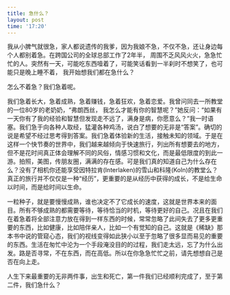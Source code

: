 ```yaml
---
title: 急什么？
layout: post
time: '17:20'
---
```


我从小脾气就很急，家人都说遗传的我爹，因为我娘不急，不仅不急，还让身边每个人都别着急。在跨国公司的全球总部工作了2年半，
周围不乏风风火火，急急忙忙的人。突然有一天，可能吃东西噎着了，可能笑话看到一半刹时不想笑了，也可能只是晚上睡不着，
我开始想我们都在急什么？

怎么不着急？我们急着呢。

我们急着长大，急着成熟，急着赚钱，急着狂欢，急着恋爱。我曾问同去一所教堂的一位80岁的老奶奶，“弗朗西丝，
我怎么才能有你的智慧呢？”她反问：“如果有一天你有了我的经验和智慧但发现走不远了，满身是病，你愿意么？”我一时语塞。我们急于向各种人取经，猛灌各种鸡汤，说白了想要的无非是“答案”。确切的说是希望不经过思考得到答案。我们急着体验新的生活，接触未知的领域。于是在这样一个快节奏的世界中，我们越来越倾向于快速旅行，列出所有想要去的地方，但不是花时间真正体会理解不同的风俗，情感习惯和文化，而是最低限度的到此一游。拍照，美图，传朋友圈，满满的存在感。可是我们真的知道自己为什么存在么？没有了相机你还能享受因特拉肯(Interlaken)的雪山和科隆(Koln)的教堂么？真正的旅行并不仅仅是一种“经历”，更重要的是从经历中获得的成长，不是给生命以时间，而是给时间以生命。

一粒种子，就是要慢慢成熟，谁也决定不了它成长的速度，这就是世界本来的面目。所有不够成熟的都需要等待，等待恰当的时机，等待更好的自己。况且在我们在着急着将全部注意力放在得到一样东西的时候，常常忽略了此间失去了更多更重要的东西，比如健康，比如陪伴亲人，比如一个有觉知的自己。这就是《稀缺》那本书中说的管窥心态，我们的视线变得如此狭小以至于忽略了很多显而易见的重要的东西。生活在匆忙中沦为一个手段淹没目的的过程，我们走太远，忘了为什么出发。路是否寻常，不在东西，而在高低。所以在你急急忙忙之前，请先想想自己是否在向上走。

人生下来最重要的无非两件事，出生和死亡，第一件我们已经顺利完成了，至于第二件，我们急什么？
